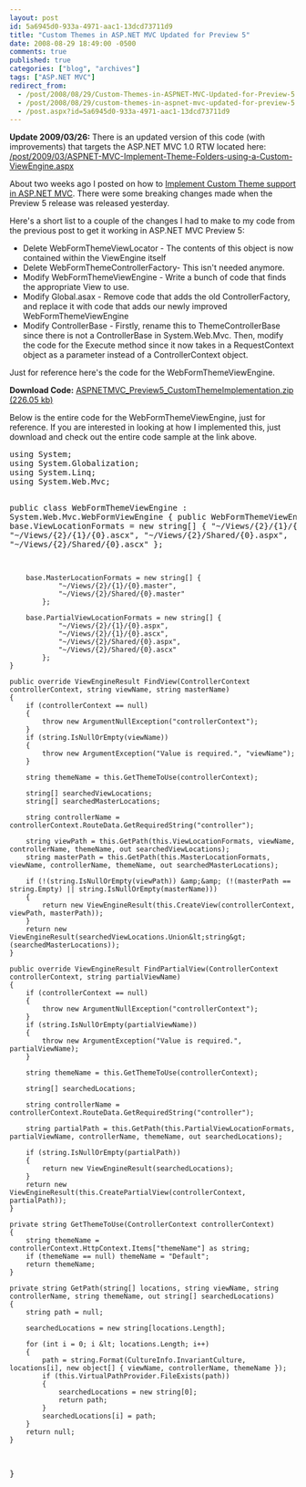 ```yaml
---
layout: post
id: 5a6945d0-933a-4971-aac1-13dcd73711d9
title: "Custom Themes in ASP.NET MVC Updated for Preview 5"
date: 2008-08-29 18:49:00 -0500
comments: true
published: true
categories: ["blog", "archives"]
tags: ["ASP.NET MVC"]
redirect_from: 
  - /post/2008/08/29/Custom-Themes-in-ASPNET-MVC-Updated-for-Preview-5
  - /post/2008/08/29/custom-themes-in-aspnet-mvc-updated-for-preview-5
  - /post.aspx?id=5a6945d0-933a-4971-aac1-13dcd73711d9
---
```

<!-- more -->
<p><img src="/images/postsASPNETMVC_Preview4_CustomThemeFolderLayout.png" alt="" align="right" /></p>
<p><strong>Update 2009/03/26:</strong> There is an updated version of this code (with improvements) that targets the ASP.NET MVC 1.0 RTW located here: <a href="/post/2009/03/ASPNET-MVC-Implement-Theme-Folders-using-a-Custom-ViewEngine.aspx">/post/2009/03/ASPNET-MVC-Implement-Theme-Folders-using-a-Custom-ViewEngine.aspx</a>&nbsp;</p>
<p>About two weeks ago I posted on how to <a href="/post.aspx?id=ee0e253d-c746-4099-9795-81aaf14ad608">Implement Custom Theme support in ASP.NET MVC</a>. There were some breaking changes made when the Preview 5 release was released yesterday.</p>
<p>Here's a short list to a couple of the changes I had to make to my code from the previous post to get it working in ASP.NET MVC Preview 5:</p>
<ul>
<li>Delete WebFormThemeViewLocator - The contents of this object is now contained within the ViewEngine itself</li>
<li>Delete WebFormThemeControllerFactory- This isn't needed anymore.</li>
<li>Modify WebFormThemeViewEngine - Write a bunch of code that finds the appropriate View to use.</li>
<li>Modify Global.asax - Remove code that adds the old ControllerFactory, and replace it with code that adds our newly improved WebFormThemeViewEngine</li>
<li>Modify ControllerBase - Firstly, rename this to ThemeControllerBase since there is not a ControllerBase in System.Web.Mvc. Then, modify the code for the Execute method since it now takes in a RequestContext object as a parameter instead of a ControllerContext object.</li>
</ul>
<p>Just for reference here's the code for the WebFormThemeViewEngine.</p>
<p><strong>Download Code:</strong> <a href="/file.axd?file=ASPNETMVC_Preview5_CustomThemeImplementation.zip" rel="enclosure">ASPNETMVC_Preview5_CustomThemeImplementation.zip (226.05 kb)</a></p>
<p>Below is the entire code for the WebFormThemeViewEngine, just for reference. If you are interested in looking at how I implemented this, just download and check out the entire code sample at the link above.</p>
<pre class="brush: c-sharp; first-line: 1; tab-size: 4; toolbar: false; ">using System;
using System.Globalization;
using System.Linq;
using System.Web.Mvc;

public class WebFormThemeViewEngine : System.Web.Mvc.WebFormViewEngine
{
    public WebFormThemeViewEngine()
    {
        base.ViewLocationFormats = new string[] {
                "~/Views/{2}/{1}/{0}.aspx",
                "~/Views/{2}/{1}/{0}.ascx",
                "~/Views/{2}/Shared/{0}.aspx",
                "~/Views/{2}/Shared/{0}.ascx"
            };

        base.MasterLocationFormats = new string[] {
                "~/Views/{2}/{1}/{0}.master",
                "~/Views/{2}/Shared/{0}.master"
            };

        base.PartialViewLocationFormats = new string[] {
                "~/Views/{2}/{1}/{0}.aspx",
                "~/Views/{2}/{1}/{0}.ascx",
                "~/Views/{2}/Shared/{0}.aspx",
                "~/Views/{2}/Shared/{0}.ascx"
            };
    }

    public override ViewEngineResult FindView(ControllerContext controllerContext, string viewName, string masterName)
    {
        if (controllerContext == null)
        {
            throw new ArgumentNullException("controllerContext");
        }
        if (string.IsNullOrEmpty(viewName))
        {
            throw new ArgumentException("Value is required.", "viewName");
        }

        string themeName = this.GetThemeToUse(controllerContext);

        string[] searchedViewLocations;
        string[] searchedMasterLocations;

        string controllerName = controllerContext.RouteData.GetRequiredString("controller");

        string viewPath = this.GetPath(this.ViewLocationFormats, viewName, controllerName, themeName, out searchedViewLocations);
        string masterPath = this.GetPath(this.MasterLocationFormats, viewName, controllerName, themeName, out searchedMasterLocations);

        if (!(string.IsNullOrEmpty(viewPath)) &amp;&amp; (!(masterPath == string.Empty) || string.IsNullOrEmpty(masterName)))
        {
            return new ViewEngineResult(this.CreateView(controllerContext, viewPath, masterPath));
        }
        return new ViewEngineResult(searchedViewLocations.Union&lt;string&gt;(searchedMasterLocations));
    }

    public override ViewEngineResult FindPartialView(ControllerContext controllerContext, string partialViewName)
    {
        if (controllerContext == null)
        {
            throw new ArgumentNullException("controllerContext");
        }
        if (string.IsNullOrEmpty(partialViewName))
        {
            throw new ArgumentException("Value is required.", partialViewName);
        }

        string themeName = this.GetThemeToUse(controllerContext);

        string[] searchedLocations;

        string controllerName = controllerContext.RouteData.GetRequiredString("controller");

        string partialPath = this.GetPath(this.PartialViewLocationFormats, partialViewName, controllerName, themeName, out searchedLocations);

        if (string.IsNullOrEmpty(partialPath))
        {
            return new ViewEngineResult(searchedLocations);
        }
        return new ViewEngineResult(this.CreatePartialView(controllerContext, partialPath));
    }

    private string GetThemeToUse(ControllerContext controllerContext)
    {
        string themeName = controllerContext.HttpContext.Items["themeName"] as string;
        if (themeName == null) themeName = "Default";
        return themeName;
    }

    private string GetPath(string[] locations, string viewName, string controllerName, string themeName, out string[] searchedLocations)
    {
        string path = null;

        searchedLocations = new string[locations.Length];

        for (int i = 0; i &lt; locations.Length; i++)
        {
            path = string.Format(CultureInfo.InvariantCulture, locations[i], new object[] { viewName, controllerName, themeName });
            if (this.VirtualPathProvider.FileExists(path))
            {
                searchedLocations = new string[0];
                return path;
            }
            searchedLocations[i] = path;
        }
        return null;
    }
}</pre>
